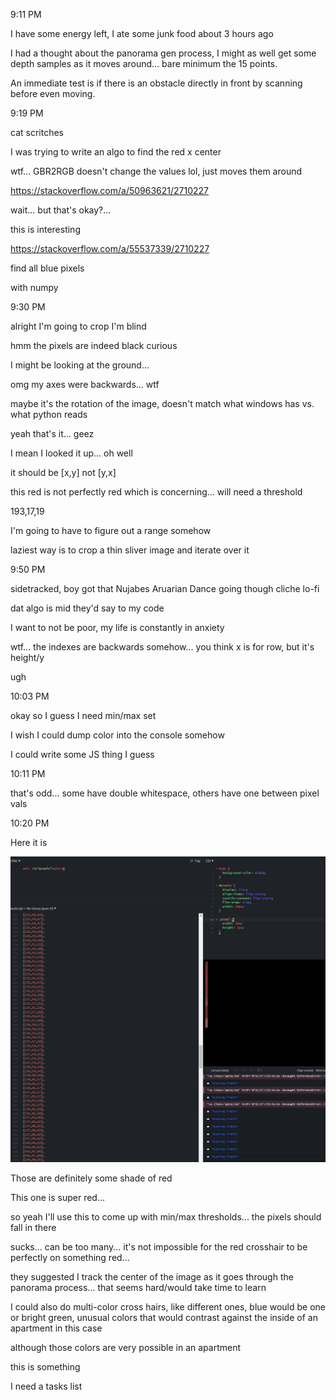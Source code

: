 9:11 PM

I have some energy left, I ate some junk food about 3 hours ago

I had a thought about the panorama gen process, I might as well get some depth samples as it moves around... bare minimum the 15 points.

An immediate test is if there is an obstacle directly in front by scanning before even moving.

9:19 PM

cat scritches

I was trying to write an algo to find the red x center

wtf... GBR2RGB doesn't change the values lol, just moves them around

https://stackoverflow.com/a/50963621/2710227

wait... but that's okay?...

this is interesting

https://stackoverflow.com/a/55537339/2710227

find all blue pixels

with numpy

9:30 PM

alright I'm going to crop I'm blind

hmm the pixels are indeed black curious

I might be looking at the ground...

omg my axes were backwards... wtf

maybe it's the rotation of the image, doesn't match what windows has vs. what python reads

yeah that's it... geez

I mean I looked it up... oh well

it should be [x,y] not [y,x]

this red is not perfectly red which is concerning... will need a threshold

193,17,19

I'm going to have to figure out a range somehow

laziest way is to crop a thin sliver image and iterate over it

9:50 PM

sidetracked, boy got that Nujabes Aruarian Dance going though cliche lo-fi

dat algo is mid they'd say to my code

I want to not be poor, my life is constantly in anxiety

wtf... the indexes are backwards somehow... you think x is for row, but it's height/y

ugh

10:03 PM

okay so I guess I need min/max set

I wish I could dump color into the console somehow

I could write some JS thing I guess

10:11 PM

that's odd... some have double whitespace, others have one between pixel vals

10:20 PM

Here it is

<img src="../../images/red-test.JPG"/>

Those are definitely some shade of red

This one is super red...

so yeah I'll use this to come up with min/max thresholds... the pixels should fall in there

sucks... can be too many... it's not impossible for the red crosshair to be perfectly on something red...

they suggested I track the center of the image as it goes through the panorama process... that seems hard/would take time to learn

I could also do multi-color cross hairs, like different ones, blue would be one or bright green, unusual colors that would contrast against the inside of an apartment in this case

although those colors are very possible in an apartment

this is something

I need a tasks list


